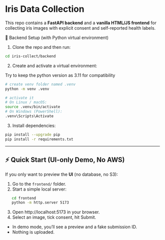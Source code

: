 # Iris Data Collection

This repo contains a **FastAPI backend** and a **vanilla HTML/JS frontend** for collecting iris images with explicit consent and self-reported health labels.


🐍 Backend Setup (with Python virtual environment)

1. Clone the repo and then run:

```bash
cd iris-collect/backend
```

2. Create and activate a virtual environment:

Try to keep the python version as 3.11 for compatibility 

```bash
# create venv folder named .venv
python -m venv .venv

# activate it
# On Linux / macOS:
source .venv/bin/activate
# On Windows (PowerShell):
.venv\Scripts\Activate
```

3. Install dependencies:

```bash
pip install --upgrade pip
pip install -r requirements.txt
```
---

## ⚡ Quick Start (UI-only Demo, No AWS)

If you only want to preview the **UI** (no database, no S3):

1. Go to the `frontend/` folder.
2. Start a simple local server:
```bash
   cd frontend
   python -m http.server 5173
```
3. Open http://localhost:5173 in your browser.
4. Select an image, tick consent, hit Submit.
- In demo mode, you’ll see a preview and a fake submission ID.
- Nothing is uploaded.